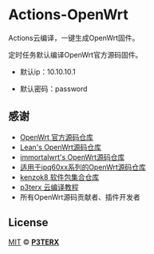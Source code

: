 # Actions-OpenWrt
Actions云编译，一键生成OpenWrt固件。

定时任务默认编译OpenWrt官方源码固件。

- 默认ip：10.10.10.1

- 默认密码：password


## 感谢
- [OpenWrt 官方源码仓库](https://github.com/openwrt/openwrt)
- [Lean's OpenWrt源码仓库](https://github.com/coolsnowwolf/lede)
- [immortalwrt's OpenWrt源码仓库](https://github.com/immortalwrt/immortalwrt)
- [适用于ipq60xx系列的OpenWrt源码仓库](https://github.com/JiaY-shi/openwrt)
- [kenzok8 软件包集合仓库](https://github.com/kenzok8/small-package)
- [p3terx 云编译教程](https://p3terx.com/archives/build-openwrt-with-github-actions.html)
- 所有OpenWrt源码贡献者、插件开发者


## License

[MIT](https://github.com/P3TERX/Actions-OpenWrt/blob/main/LICENSE) © [**P3TERX**](https://p3terx.com)
